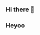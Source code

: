 ### Hi there 👋
### Heyoo
<!--
**Roselette/Roselette** is a ✨ _special_ ✨ repository because its `README.md` (this file) appears on your GitHub profile.
